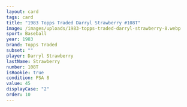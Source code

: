 ```yaml
---
layout: card
tags: card
title: "1983 Topps Traded Darryl Strawberry #108T"
image: /images/uploads/1983-topps-traded-darryl-strawberry-8.webp
sport: Baseball
year: 1983
brand: Topps Traded
subset: ""
player: Darryl Strawberry
lastName: Strawberry
number: 108T
isRookie: true
condition: PSA 8
value: 45
displayCase: "2"
order: 10
---
```

